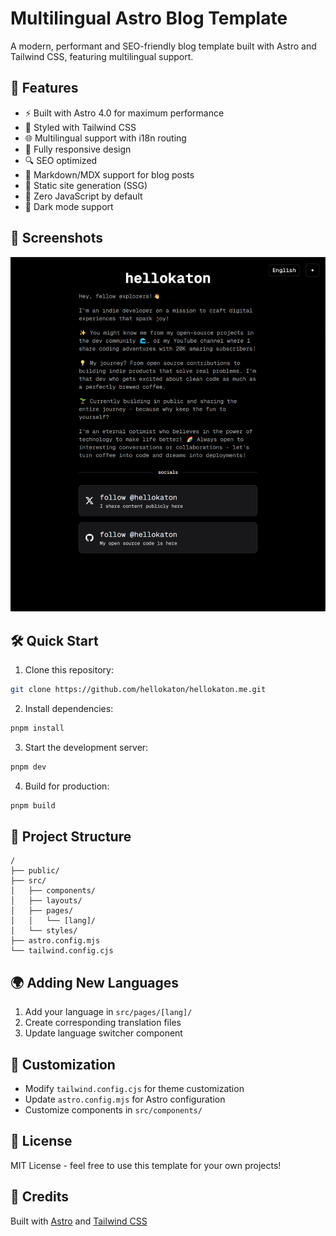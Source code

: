 # Multilingual Astro Blog Template

A modern, performant and SEO-friendly blog template built with Astro and Tailwind CSS, featuring multilingual support.

## 🚀 Features

- ⚡️ Built with Astro 4.0 for maximum performance
- 🎨 Styled with Tailwind CSS
- 🌐 Multilingual support with i18n routing
- 📱 Fully responsive design
- 🔍 SEO optimized
- 📝 Markdown/MDX support for blog posts
- 🔄 Static site generation (SSG)
- 🎯 Zero JavaScript by default
- 🎨 Dark mode support

## 📸 Screenshots

<img src="screenshots/Snipaste_1.png" width="600px" />

## 🛠️ Quick Start

1. Clone this repository:

```bash
git clone https://github.com/hellokaton/hellokaton.me.git
```

2. Install dependencies:

```bash
pnpm install
```

3. Start the development server:

```bash
pnpm dev
```

4. Build for production:

```bash
pnpm build
```

## 📁 Project Structure

```
/
├── public/
├── src/
│   ├── components/
│   ├── layouts/
│   ├── pages/
│   │   └── [lang]/
│   └── styles/
├── astro.config.mjs
└── tailwind.config.cjs
```

## 🌍 Adding New Languages

1. Add your language in `src/pages/[lang]/`
2. Create corresponding translation files
3. Update language switcher component

## 🎨 Customization

- Modify `tailwind.config.cjs` for theme customization
- Update `astro.config.mjs` for Astro configuration
- Customize components in `src/components/`

## 📄 License

MIT License - feel free to use this template for your own projects!

## 🙏 Credits

Built with [Astro](https://astro.build) and [Tailwind CSS](https://tailwindcss.com)
